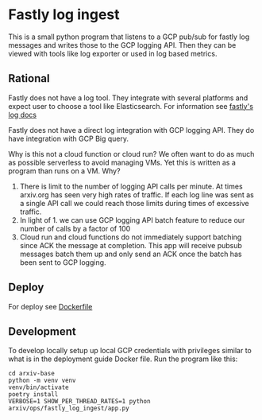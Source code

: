 # Fastly log ingest
This is a small python program that listens to a GCP pub/sub for fastly log messages and writes those to 
the GCP logging API. Then they can be viewed with tools like log exporter or used in log based metrics.

## Rational
Fastly does not have a log tool. They integrate with several platforms and expect user to 
choose a tool like Elasticsearch. 
For information see [fastly's log docs](https://www.fastly.com/documentation/guides/integrations/logging/)

Fastly does not have a direct log integration with GCP logging API. They do have integration 
with GCP Big query.

Why is this not a cloud function or cloud run? We often want to do as much as possible 
serverless to avoid managing VMs. Yet this is written as a program than runs on a VM. Why?
1. There is limit to the number of logging API calls per minute. At times arxiv.org 
   has seen very high rates of traffic. If each log line was sent as a single API call 
   we could reach those limits during times of excessive traffic.
2. In light of 1. we can use GCP logging API batch feature to reduce our number of calls
   by a factor of 100
3. Cloud run and cloud functions do not immediately support batching since ACK the message
   at completion. This app will receive pubsub messages batch them up and only send an ACK once
   the batch has been sent to GCP logging. 

## Deploy
For deploy see [Dockerfile](/deploy/Dockerfile-fastlylogingest) 

## Development
To develop locally setup up local GCP credentials with privileges similar to what is in
the deployment guide Docker file. Run the program like this:
    
    cd arxiv-base
    python -m venv venv
    venv/bin/activate
    poetry install
    VERBOSE=1 SHOW_PER_THREAD_RATES=1 python arxiv/ops/fastly_log_ingest/app.py